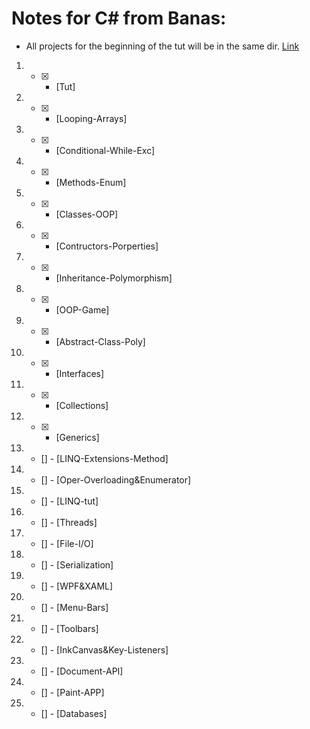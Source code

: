 # Notes for C# from Banas:
- All projects for the beginning of the tut will be in the same dir. 
[Link](https://www.youtube.com/playlist?list=PLGLfVvz_LVvRX6xK1oi0reKci6ignjdSa)
1. - [x] - [Tut]      
2. - [x] - [Looping-Arrays]       
3. - [x] - [Conditional-While-Exc]       
4. - [x] - [Methods-Enum]       
5. - [x] - [Classes-OOP]       
6. - [x] - [Contructors-Porperties]       
7. - [x] - [Inheritance-Polymorphism]       
8. - [x] - [OOP-Game]       
9. - [x] - [Abstract-Class-Poly]       
10. - [x] - [Interfaces]       
11. - [x] - [Collections]       
12. - [x] - [Generics]       
13. - [] - [LINQ-Extensions-Method]       
14. - [] - [Oper-Overloading&Enumerator]       
15. - [] - [LINQ-tut]       
16. - [] - [Threads]       
17. - [] - [File-I/O]       
18. - [] - [Serialization]       
19. - [] - [WPF&XAML]       
20. - [] - [Menu-Bars]       
21. - [] - [Toolbars]       
22. - [] - [InkCanvas&Key-Listeners]       
23. - [] - [Document-API]       
24. - [] - [Paint-APP]       
25. - [] - [Databases]       